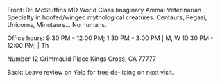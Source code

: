 Front:
Dr. McStuffins MD
World Class Imaginary Animal Veterinarian
Specialty in hoofed/winged mythological creatures.
Centaurs, Pegasi, Unicorns, Minotaurs...  No humans.

Office hours: 9:30 PM - 12:00 PM;  1:30 PM - 3:00 PM | M, W
              10:30 PM - 12:00 PM; | Th

Number 12 Grimmauld Place
Kings Cross, CA 77777


Back:
Leave review on Yelp for free de-licing on next visit.